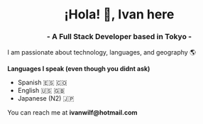 <h1 align="center">¡Hola! 👋, Ivan here</h1>
<h3 align="center">- A Full Stack Developer based in Tokyo -</h3>

<p>I am passionate about technology, languages, and geography 🌎</p>
<p><b>Languages I speak (even though you didnt ask)</b></p>
<ul>
  <li>Spanish 🇪🇸 🇨🇴</li>
  <li>English 🇺🇸 🇬🇧</li>
  <li>Japanese (N2) 🇯🇵</li>
</ul>
<p></p>
You can reach me at <b>ivanwilf@hotmail.com</b>
